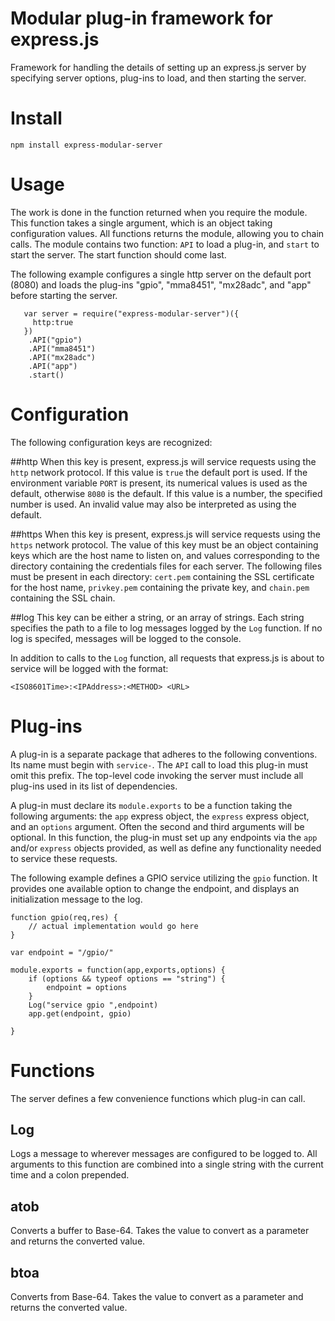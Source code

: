 Modular plug-in framework for express.js
========================================
Framework for handling the details of setting up an express.js server by specifying server options, plug-ins to load, and then starting the server.

# Install

    npm install express-modular-server

# Usage

The work is done in the function returned when you require the module.  This function takes a single argument, which is an object taking configuration values.  All functions returns the module, allowing you to chain calls.  The module contains two function: `API` to load a plug-in, and `start` to start the server.  The start function should come last.

The following example configures a single http server on the default port (8080) and loads the plug-ins "gpio", "mma8451", "mx28adc", and "app" before starting the server.

```
   var server = require("express-modular-server")({
     http:true
   })
    .API("gpio")
    .API("mma8451")
    .API("mx28adc")
    .API("app")
    .start()
```

# Configuration

The following configuration keys are recognized:

##http
When this key is present, express.js will service requests using the `http` network protocol.  If this value is `true` the default port is used.   If the environment variable `PORT` is present, its numerical values is used as the default, otherwise `8080` is the default.  If this value is a number, the specified number is used.  An invalid value may also be interpreted as using the default.

##https
When this key is present, express.js will service requests using the `https` network protocol.   The value of this key must be an object containing keys which are the host name to listen on, and values corresponding to the directory containing the credentials files for each server.   The following files must be present in each directory: `cert.pem` containing the SSL certificate for the host name, `privkey.pem` containing the private key, and `chain.pem` containing the SSL chain.

##log
This key can be either a string, or an array of strings.  Each string specifies the path to a file to log messages logged by the `Log` function.  If no log is specifed, messages will be logged to the console.

In addition to calls to the `Log` function, all requests that express.js is about to service will be logged with the format:

    <ISO8601Time>:<IPAddress>:<METHOD> <URL>

# Plug-ins

A plug-in is a separate package that adheres to the following conventions.  Its name must begin with `service-`.  The `API` call to load this plug-in must omit this prefix.  The top-level code invoking the server must include all plug-ins used in its list of dependencies.

A plug-in must declare its `module.exports` to be a function taking the following arguments: the `app` express object, the `express` express object, and an `options` argument.  Often the second and third arguments will be optional.   In this function, the plug-in must set up any endpoints via the `app` and/or `express` objects provided, as well as define any functionality needed to service these requests.

The following example defines a GPIO service utilizing the `gpio` function.  It provides one available option to change the endpoint, and displays an initialization message to the log.

```
function gpio(req,res) {
    // actual implementation would go here
}

var endpoint = "/gpio/"

module.exports = function(app,exports,options) {
    if (options && typeof options == "string") {
	    endpoint = options
    }
    Log("service gpio ",endpoint)
    app.get(endpoint, gpio)
    
}
```


# Functions

The server defines a few convenience functions which plug-in can call.

## Log

Logs a message to wherever messages are configured to be logged to.  All arguments to this function are combined into a single string with the current time and a colon prepended.


## atob

Converts a buffer to Base-64.  Takes the value to convert as a parameter and returns the converted value.

## btoa

Converts from Base-64.  Takes the value to convert as a parameter and returns the converted value.
